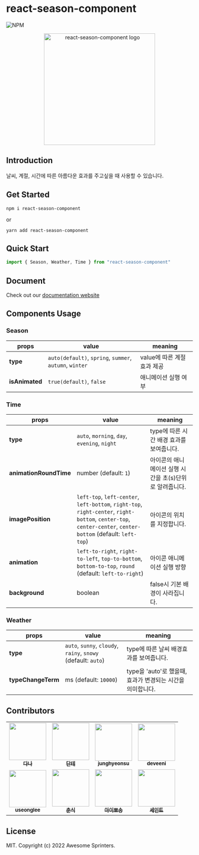 # react-season-component
![NPM](https://img.shields.io/npm/v/react-season-component.svg)
<div align=center>
    <a href="#">
        <img src="https://i.imgur.com/lOSDAVk.png" alt="react-season-component logo" width="300" />     
    </a>
</div>

## Introduction
날씨, 계절, 시간에 따른 아름다운 효과를 주고싶을 때 사용할 수 있습니다.

## Get Started
```
npm i react-season-component
```
or
```
yarn add react-season-component
```

## Quick Start
```typescript
import { Season, Weather, Time } from "react-season-component"
```

## Document
Check out our [documentation website](#)

## Components Usage

### Season

|props | value | meaning |
|------|-------|---------|
|**type** | `auto(default)`, `spring`, `summer`, `autumn`, `winter`| value에 따른 계절 효과 제공 |
|**isAnimated** | `true(default)`, `false` | 애니메이션 실행 여부 |

### Time

|props | value | meaning |
|------|-------|---------|
|**type** |`auto`, `morning`, `day`, `evening`, `night`| type에 따른 시간 배경 효과를 보여줍니다.|
|**animationRoundTime** | number (default: `1`) | 아이콘의 애니메이션 실행 시간을 초(s)단위로 알려줍니다. |
|**imagePosition** | `left-top`, `left-center`, `left-bottom`, `right-top`, `right-center`, `right-bottom`, `center-top`, `center-center`, `center-bottom` (default: `left-top`) |  아이콘의 위치를 지정합니다. |
|**animation** | `left-to-right`, `right-to-left`, `top-to-bottom`, `bottom-to-top`, `round` (default: `left-to-right`) |  아이콘 애니메이션 실행 방향|
|**background** | boolean | false시 기본 배경이 사라집니다.  |


### Weather

|props | value | meaning |
|------|-------|---------|
|**type** | `auto`, `sunny`, `cloudy`, `rainy`, `snowy` (default: `auto`) | type에 따른 날씨 배경효과를 보여줍니다.|
|**typeChangeTerm**| ms (default: `10000`) | type을 'auto'로 했을때, 효과가 변경되는 시간을 의미합니다.|




## Contributors
<table>
  <tr>
    <td align="center">
      <a href="https://github.com/deli-ght"
        ><img
          src="https://avatars.githubusercontent.com/deli-ght"
          width="100px;"
          alt=""
        /><br /><sub><b>다나</b></sub></a
      ><br />
    </td>
       <td align="center">
      <a href="https://github.com/dante01yoon"
        ><img
          src="https://avatars.githubusercontent.com/dante01yoon"
          width="100px;"
          alt=""
        /><br /><sub><b>단테</b></sub></a
      ><br />
    </td>
    <td align="center">
      <a href="https://github.com/junghyeonsu"
        ><img
          src="https://avatars.githubusercontent.com/junghyeonsu"
          width="100px;"
          alt=""
        /><br /><sub><b>junghyeonsu</b></sub></a
      ><br />
      </td>
    <td align="center">
      <a href="https://github.com/deveeni"
        ><img
          src="https://avatars.githubusercontent.com/deveeni"
          width="100px;"
          alt=""
        /><br /><sub><b>deveeni</b></sub></a
      ><br />
    </td>
    </tr>
    <tr>
    <td align="center">
      <a href="https://github.com/useonglee"
        ><img
          src="https://avatars.githubusercontent.com/useonglee"
          width="100px;"
          alt=""
        /><br /><sub><b>useonglee</b></sub></a
      ><br />
    </td>
      
  <td align="center">
      <a href="https://github.com/jiseung-kang"
        ><img
          src="https://avatars.githubusercontent.com/ID"
          width="100px;"
          alt=""
        /><br /><sub><b>춘식</b></sub></a
      ><br />
    </td>
  <td align="center">
      <a href="https://github.com/ID"
        ><img
          src="https://avatars.githubusercontent.com/ID"
          width="100px;"
          alt=""
        /><br /><sub><b>아이뽀송</b></sub></a
      ><br />
    </td>
        <td align="center">
      <a href="https://github.com/Seongtaek-H"
        ><img
          src="https://avatars.githubusercontent.com/Seongtaek-H"
          width="100px;"
          alt=""
        /><br /><sub><b>세인트</b></sub></a
      ><br />
    </td>
  </tr>
</table>


## License

MIT. Copyright (c) 2022 Awesome Sprinters.
